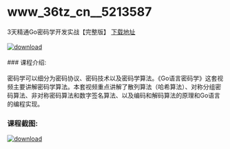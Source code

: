 # www_36tz_cn__5213587
3天精通Go密码学开发实战【完整版】
[下载地址](http://www.36tz.cn/article/5213587 "下载地址")
<br/></br>[![download](http://36tz.cn/muke_img/2020_06_12345-1-300x169.jpg "下载地址")](http://www.36tz.cn/article/5213587 "下载地址")
<br/></br>### 课程介绍:<br/></br>密码学可以细分为密码协议、密码技术以及密码学算法。《Go语言密码学》这套视频主要讲解密码学算法。本套视频重点讲解了散列算法（哈希算法）、对称分组密码算法、非对称密码算法和数字签名算法、以及编码和解码算法的原理和Go语言的编程实现。

### 课程截图:
[![download](http://36tz.cn/muke_img/2020_06_2-9.png "下载地址")](http://www.36tz.cn/article/5213587 "下载地址")
